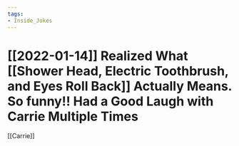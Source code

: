 ```yaml
---
tags:
- Inside_Jokes
---
```


# [[2022-01-14]] Realized What [[Shower Head, Electric Toothbrush, and Eyes Roll Back]] Actually Means. So funny!! Had a Good Laugh with Carrie Multiple Times



[[Carrie]]